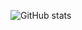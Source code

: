 ![GitHub stats](https://github-readme-stats.vercel.app/api?username=danielhejduk&show_icons=true&theme=radical)
